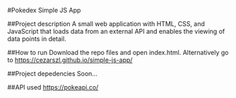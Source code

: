 #Pokedex Simple JS App

##Project description
A small web application with HTML, CSS, and JavaScript that loads
data from an external API and enables the viewing of data points in detail.

##How to run
Download the repo files and open index.html. Alternatively go to https://cezarszl.github.io/simple-js-app/

##Project depedencies
Soon...

##API used
https://pokeapi.co/
